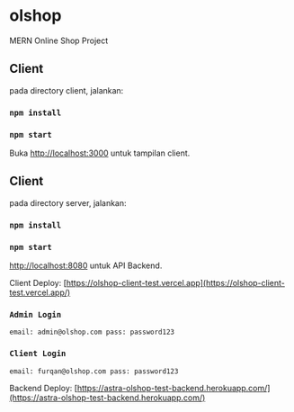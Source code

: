 # olshop

MERN Online Shop Project

## Client

pada directory client, jalankan:

### `npm install`

### `npm start`

Buka [http://localhost:3000](http://localhost:3000) untuk tampilan client.

## Client

pada directory server, jalankan:

### `npm install`

### `npm start`

[http://localhost:8080](http://localhost:8080) untuk API Backend.

Client Deploy: [https://olshop-client-test.vercel.app](https://olshop-client-test.vercel.app/)

### `Admin Login`

`email: admin@olshop.com pass: password123`

### `Client Login`

`email: furqan@olshop.com pass: password123`

Backend Deploy: [https://astra-olshop-test-backend.herokuapp.com/](https://astra-olshop-test-backend.herokuapp.com/)
